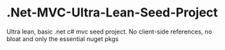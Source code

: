 # .Net-MVC-Ultra-Lean-Seed-Project
Ultra lean, basic .net c# mvc seed project. No client-side references, no bloat and only the essential nuget pkgs
